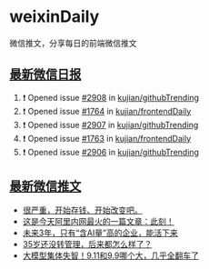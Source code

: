 # weixinDaily
微信推文，分享每日的前端微信推文

## [最新微信日报](https://github.com/kujian/weixinDaily/issues)

<!--START_SECTION:activity-->
1. ❗ Opened issue [#2908](https://github.com/kujian/githubTrending/issues/2908) in [kujian/githubTrending](https://github.com/kujian/githubTrending)
2. ❗ Opened issue [#1764](https://github.com/kujian/frontendDaily/issues/1764) in [kujian/frontendDaily](https://github.com/kujian/frontendDaily)
3. ❗ Opened issue [#2907](https://github.com/kujian/githubTrending/issues/2907) in [kujian/githubTrending](https://github.com/kujian/githubTrending)
4. ❗ Opened issue [#1763](https://github.com/kujian/frontendDaily/issues/1763) in [kujian/frontendDaily](https://github.com/kujian/frontendDaily)
5. ❗ Opened issue [#2906](https://github.com/kujian/githubTrending/issues/2906) in [kujian/githubTrending](https://github.com/kujian/githubTrending)
<!--END_SECTION:activity-->


## [最新微信推文](https://weixin.qdkfweb.cn/)

<!-- BLOG-POST-LIST:START -->
- [很严重，开始存钱、开始改变吧。](https://weixin.qdkfweb.cn/51562.html)
- [这是今天阿里内网最火的一篇文章：此刻！](https://weixin.qdkfweb.cn/51585.html)
- [未来3年，只有“含AI量”高的企业，能活下来](https://weixin.qdkfweb.cn/51588.html)
- [35岁还没转管理，后来都怎么样了？](https://weixin.qdkfweb.cn/51589.html)
- [大模型集体失智！9.11和9.9哪个大，几乎全翻车了](https://weixin.qdkfweb.cn/51602.html)
<!-- BLOG-POST-LIST:END -->